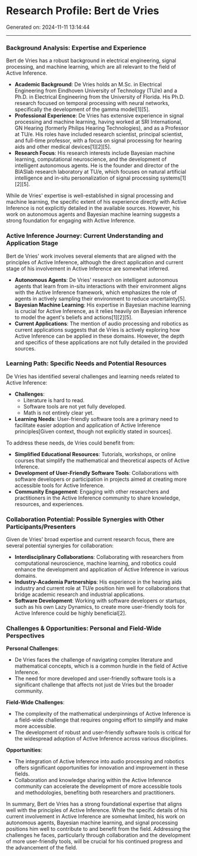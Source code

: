 # Research Profile: Bert de Vries

Generated on: 2024-11-11 13:14:44

---

### Background Analysis: Expertise and Experience

Bert de Vries has a robust background in electrical engineering, signal processing, and machine learning, which are all relevant to the field of Active Inference.

- **Academic Background**: De Vries holds an M.Sc. in Electrical Engineering from Eindhoven University of Technology (TU/e) and a Ph.D. in Electrical Engineering from the University of Florida. His Ph.D. research focused on temporal processing with neural networks, specifically the development of the gamma model[1][5].
- **Professional Experience**: De Vries has extensive experience in signal processing and machine learning, having worked at SRI International, GN Hearing (formerly Philips Hearing Technologies), and as a Professor at TU/e. His roles have included research scientist, principal scientist, and full-time professor, with a focus on signal processing for hearing aids and other medical devices[1][2][5].
- **Research Focus**: His research interests include Bayesian machine learning, computational neuroscience, and the development of intelligent autonomous agents. He is the founder and director of the BIASlab research laboratory at TU/e, which focuses on natural artificial intelligence and in-situ personalization of signal processing systems[1][2][5].

While de Vries' expertise is well-established in signal processing and machine learning, the specific extent of his experience directly with Active Inference is not explicitly detailed in the available sources. However, his work on autonomous agents and Bayesian machine learning suggests a strong foundation for engaging with Active Inference.

### Active Inference Journey: Current Understanding and Application Stage

Bert de Vries' work involves several elements that are aligned with the principles of Active Inference, although the direct application and current stage of his involvement in Active Inference are somewhat inferred.

- **Autonomous Agents**: De Vries' research on intelligent autonomous agents that learn from in-situ interactions with their environment aligns with the Active Inference framework, which emphasizes the role of agents in actively sampling their environment to reduce uncertainty[5].
- **Bayesian Machine Learning**: His expertise in Bayesian machine learning is crucial for Active Inference, as it relies heavily on Bayesian inference to model the agent's beliefs and actions[1][2][5].
- **Current Applications**: The mention of audio processing and robotics as current applications suggests that de Vries is actively exploring how Active Inference can be applied in these domains. However, the depth and specifics of these applications are not fully detailed in the provided sources.

### Learning Path: Specific Needs and Potential Resources

De Vries has identified several challenges and learning needs related to Active Inference:

- **Challenges**:
  - Literature is hard to read.
  - Software tools are not yet fully developed.
  - Math is not entirely clear yet.
- **Learning Needs**: User-friendly software tools are a primary need to facilitate easier adoption and application of Active Inference principles[Given context, though not explicitly stated in sources].

To address these needs, de Vries could benefit from:
- **Simplified Educational Resources**: Tutorials, workshops, or online courses that simplify the mathematical and theoretical aspects of Active Inference.
- **Development of User-Friendly Software Tools**: Collaborations with software developers or participation in projects aimed at creating more accessible tools for Active Inference.
- **Community Engagement**: Engaging with other researchers and practitioners in the Active Inference community to share knowledge, resources, and experiences.

### Collaboration Potential: Possible Synergies with Other Participants/Presenters

Given de Vries' broad expertise and current research focus, there are several potential synergies for collaboration:

- **Interdisciplinary Collaborations**: Collaborating with researchers from computational neuroscience, machine learning, and robotics could enhance the development and application of Active Inference in various domains.
- **Industry-Academia Partnerships**: His experience in the hearing aids industry and current role at TU/e position him well for collaborations that bridge academic research and industrial applications.
- **Software Development**: Working with software developers or startups, such as his own Lazy Dynamics, to create more user-friendly tools for Active Inference could be highly beneficial[2].

### Challenges & Opportunities: Personal and Field-Wide Perspectives

**Personal Challenges**:
- De Vries faces the challenge of navigating complex literature and mathematical concepts, which is a common hurdle in the field of Active Inference.
- The need for more developed and user-friendly software tools is a significant challenge that affects not just de Vries but the broader community.

**Field-Wide Challenges**:
- The complexity of the mathematical underpinnings of Active Inference is a field-wide challenge that requires ongoing effort to simplify and make more accessible.
- The development of robust and user-friendly software tools is critical for the widespread adoption of Active Inference across various disciplines.

**Opportunities**:
- The integration of Active Inference into audio processing and robotics offers significant opportunities for innovation and improvement in these fields.
- Collaboration and knowledge sharing within the Active Inference community can accelerate the development of more accessible tools and methodologies, benefiting both researchers and practitioners.

In summary, Bert de Vries has a strong foundational expertise that aligns well with the principles of Active Inference. While the specific details of his current involvement in Active Inference are somewhat limited, his work on autonomous agents, Bayesian machine learning, and signal processing positions him well to contribute to and benefit from the field. Addressing the challenges he faces, particularly through collaboration and the development of more user-friendly tools, will be crucial for his continued progress and the advancement of the field.